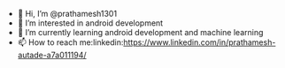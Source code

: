 - 👋 Hi, I’m @prathamesh1301
- 👀 I’m interested in android development
- 🌱 I’m currently learning android development and machine learning
- 📫 How to reach me:linkedin:https://www.linkedin.com/in/prathamesh-autade-a7a011194/
 

<!---
prathamesh1301/prathamesh1301 is a ✨ special ✨ repository because its `README.md` (this file) appears on your GitHub profile.
You can click the Preview link to take a look at your changes.
--->
